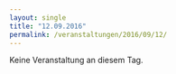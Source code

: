 ```yaml
---
layout: single
title: "12.09.2016"
permalink: /veranstaltungen/2016/09/12/
---
```


Keine Veranstaltung an diesem Tag.
